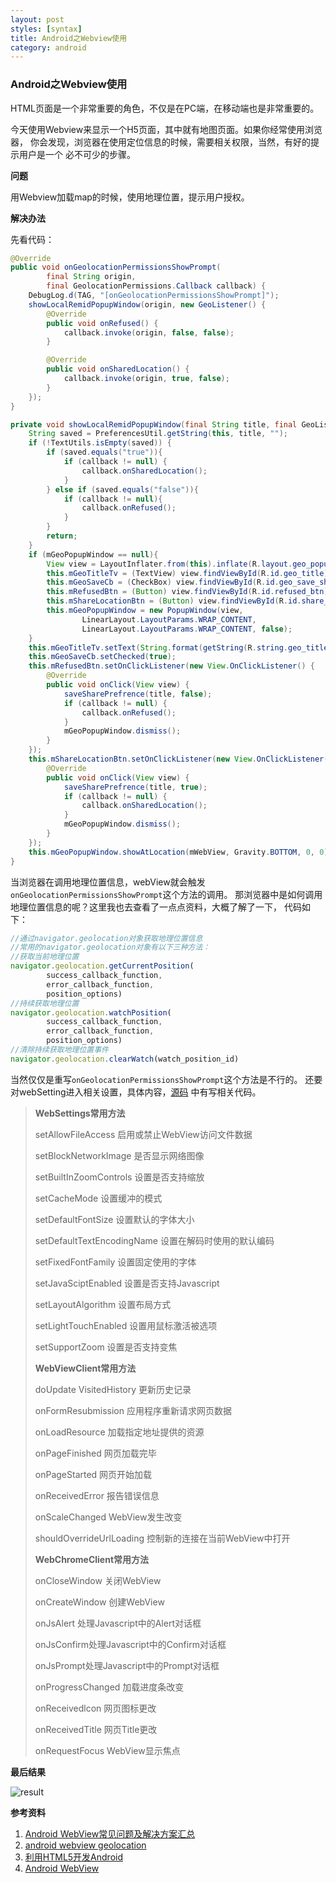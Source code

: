 ```yaml
---
layout: post
styles: [syntax]
title: Android之Webview使用
category: android
---
```


### Android之Webview使用

HTML页面是一个非常重要的角色，不仅是在PC端，在移动端也是非常重要的。

今天使用Webview来显示一个H5页面，其中就有地图页面。如果你经常使用浏览器，
你会发现，浏览器在使用定位信息的时候，需要相关权限，当然，有好的提示用户是一个
必不可少的步骤。

**问题**

用Webview加载map的时候，使用地理位置，提示用户授权。

**解决办法**

先看代码：

```java
@Override
public void onGeolocationPermissionsShowPrompt(
        final String origin,
        final GeolocationPermissions.Callback callback) {
    DebugLog.d(TAG, "[onGeolocationPermissionsShowPrompt]");
    showLocalRemidPopupWindow(origin, new GeoListener() {
        @Override
        public void onRefused() {
            callback.invoke(origin, false, false);
        }

        @Override
        public void onSharedLocation() {
            callback.invoke(origin, true, false);
        }
    });
}

private void showLocalRemidPopupWindow(final String title, final GeoListener callback) {
    String saved = PreferencesUtil.getString(this, title, "");
    if (!TextUtils.isEmpty(saved)) {
        if (saved.equals("true")){
            if (callback != null) {
                callback.onSharedLocation();
            }
        } else if (saved.equals("false")){
            if (callback != null){
                callback.onRefused();
            }
        }
        return;
    }
    if (mGeoPopupWindow == null){
        View view = LayoutInflater.from(this).inflate(R.layout.geo_popup_window, null);
        this.mGeoTitleTv = (TextView) view.findViewById(R.id.geo_title);
        this.mGeoSaveCb = (CheckBox) view.findViewById(R.id.geo_save_share_preference);
        this.mRefusedBtn = (Button) view.findViewById(R.id.refused_btn);
        this.mShareLocationBtn = (Button) view.findViewById(R.id.share_btn);
        this.mGeoPopupWindow = new PopupWindow(view,
                LinearLayout.LayoutParams.WRAP_CONTENT,
                LinearLayout.LayoutParams.WRAP_CONTENT, false);
    }
    this.mGeoTitleTv.setText(String.format(getString(R.string.geo_title), title));
    this.mGeoSaveCb.setChecked(true);
    this.mRefusedBtn.setOnClickListener(new View.OnClickListener() {
        @Override
        public void onClick(View view) {
            saveSharePrefrence(title, false);
            if (callback != null) {
                callback.onRefused();
            }
            mGeoPopupWindow.dismiss();
        }
    });
    this.mShareLocationBtn.setOnClickListener(new View.OnClickListener() {
        @Override
        public void onClick(View view) {
            saveSharePrefrence(title, true);
            if (callback != null) {
                callback.onSharedLocation();
            }
            mGeoPopupWindow.dismiss();
        }
    });
    this.mGeoPopupWindow.showAtLocation(mWebView, Gravity.BOTTOM, 0, 0);
}
```

当浏览器在调用地理位置信息，webView就会触发`onGeolocationPermissionsShowPrompt`这个方法的调用。
那浏览器中是如何调用地理位置信息的呢？这里我也去查看了一点点资料，大概了解了一下，
代码如下：

```javascript
//通过navigator.geolocation对象获取地理位置信息
//常用的navigator.geolocation对象有以下三种方法：
//获取当前地理位置
navigator.geolocation.getCurrentPosition(
        success_callback_function,
        error_callback_function,
        position_options)
//持续获取地理位置
navigator.geolocation.watchPosition(
        success_callback_function,
        error_callback_function,
        position_options)
//清除持续获取地理位置事件
navigator.geolocation.clearWatch(watch_position_id)  
```

当然仅仅是重写`onGeolocationPermissionsShowPrompt`这个方法是不行的。
还要对webSetting进入相关设置，具体内容，[源码](https://github.com/Pinned/WebViewDemo)
中有写相关代码。

>**WebSettings常用方法**
>
>
>setAllowFileAccess 启用或禁止WebView访问文件数据
>
>setBlockNetworkImage 是否显示网络图像
>
>setBuiltInZoomControls 设置是否支持缩放
>
>setCacheMode 设置缓冲的模式
>
>setDefaultFontSize 设置默认的字体大小
>
>setDefaultTextEncodingName 设置在解码时使用的默认编码
>
>setFixedFontFamily 设置固定使用的字体
>
>setJavaSciptEnabled 设置是否支持Javascript
>
>setLayoutAlgorithm 设置布局方式
>
>setLightTouchEnabled 设置用鼠标激活被选项
>
>setSupportZoom 设置是否支持变焦
>
>**WebViewClient常用方法**
>
>
>doUpdate VisitedHistory 更新历史记录
>
>onFormResubmission 应用程序重新请求网页数据
>
>onLoadResource 加载指定地址提供的资源
>
>onPageFinished 网页加载完毕
>
>onPageStarted 网页开始加载
>
>onReceivedError 报告错误信息
>
>onScaleChanged WebView发生改变
>
>shouldOverrideUrlLoading 控制新的连接在当前WebView中打开
>
>**WebChromeClient常用方法**
>
>
>onCloseWindow 关闭WebView
>
>onCreateWindow 创建WebView
>
>onJsAlert 处理Javascript中的Alert对话框
>
>onJsConfirm处理Javascript中的Confirm对话框
>
>onJsPrompt处理Javascript中的Prompt对话框
>
>onProgressChanged 加载进度条改变
>
>onReceivedlcon 网页图标更改
>
>onReceivedTitle 网页Title更改
>
>onRequestFocus WebView显示焦点
>

**最后结果**

![result](../../../../assets/posts/img-2014-10-13/device-2014-10-13-200631.png)

**参考资料**

1. [Android WebView常见问题及解决方案汇总](http://blog.csdn.net/t12x3456/article/details/13769731)
2. [android webview geolocation](http://stackoverflow.com/questions/5329662/android-webview-geolocation)
3. [利用HTML5开发Android](http://blog.csdn.net/eagelangel/article/details/8807723)
4. [Android WebView](http://dev.wo.com.cn/docportal/doc_queryMdocDetail.action?mdoc.docindex=6130)
